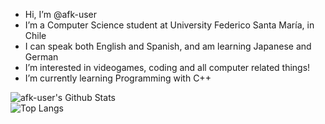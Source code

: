 - Hi, I’m @afk-user
- I’m a Computer Science student at University Federico Santa María, in Chile
- I can speak both English and Spanish, and am learning Japanese and German
- I’m interested in videogames, coding and all computer related things!
- I’m currently learning Programming with C++

![afk-user's Github Stats](https://github-readme-stats.vercel.app/api?username=afk-user&show_icons=true&border_radius=20&bg_color=0d1117&text_color=c9d1d9&title_color=58a6ff&icon_color=58a6ff&hide_border=true)<br>
![Top Langs](https://github-readme-stats.vercel.app/api/top-langs/?username=afk-user&layout=compact&border_radius=20&bg_color=0d1117&text_color=c9d1d9&title_color=58a6ff&icon_color=58a6ff&hide_border=true)

<!---
afk-user/afk-user is a ✨ special ✨ repository because its `README.md` (this file) appears on your GitHub profile.
You can click the Preview link to take a look at your changes.
--->
